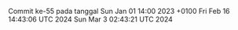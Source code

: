 Commit ke-55 pada tanggal Sun Jan 01 14:00 2023 +0100
Fri Feb 16 14:43:06 UTC 2024
Sun Mar  3 02:43:21 UTC 2024
